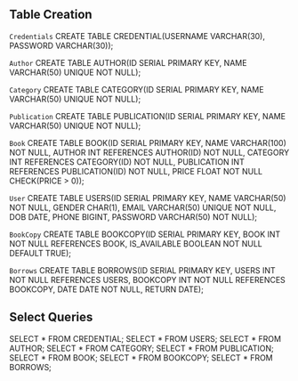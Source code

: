 ## Table Creation

`Credentials`
CREATE TABLE CREDENTIAL(USERNAME VARCHAR(30), PASSWORD VARCHAR(30));

`Author`
CREATE TABLE AUTHOR(ID SERIAL PRIMARY KEY, NAME VARCHAR(50) UNIQUE NOT NULL);

`Category`
CREATE TABLE CATEGORY(ID SERIAL PRIMARY KEY, NAME VARCHAR(50) UNIQUE NOT NULL);

`Publication`
CREATE TABLE PUBLICATION(ID SERIAL PRIMARY KEY, NAME VARCHAR(50) UNIQUE NOT NULL);

`Book`
CREATE TABLE BOOK(ID SERIAL PRIMARY KEY, NAME VARCHAR(100) NOT NULL, AUTHOR INT REFERENCES AUTHOR(ID) NOT NULL, CATEGORY INT REFERENCES CATEGORY(ID) NOT NULL, PUBLICATION INT REFERENCES PUBLICATION(ID) NOT NULL, PRICE FLOAT NOT NULL CHECK(PRICE > 0));

`User`
CREATE TABLE USERS(ID SERIAL PRIMARY KEY, NAME VARCHAR(50) NOT NULL, GENDER CHAR(1), EMAIL VARCHAR(50) UNIQUE NOT NULL, DOB DATE, PHONE BIGINT, PASSWORD VARCHAR(50) NOT NULL);

`BookCopy`
CREATE TABLE BOOKCOPY(ID SERIAL PRIMARY KEY, BOOK INT NOT NULL REFERENCES BOOK, IS_AVAILABLE BOOLEAN NOT NULL DEFAULT TRUE);

`Borrows`
CREATE TABLE BORROWS(ID SERIAL PRIMARY KEY, USERS INT NOT NULL REFERENCES USERS, BOOKCOPY INT NOT NULL REFERENCES BOOKCOPY, DATE DATE NOT NULL, RETURN DATE);

## Select Queries
SELECT * FROM CREDENTIAL; SELECT * FROM USERS; SELECT * FROM AUTHOR; SELECT * FROM CATEGORY; SELECT * FROM PUBLICATION; SELECT * FROM BOOK; SELECT * FROM BOOKCOPY; SELECT * FROM BORROWS;